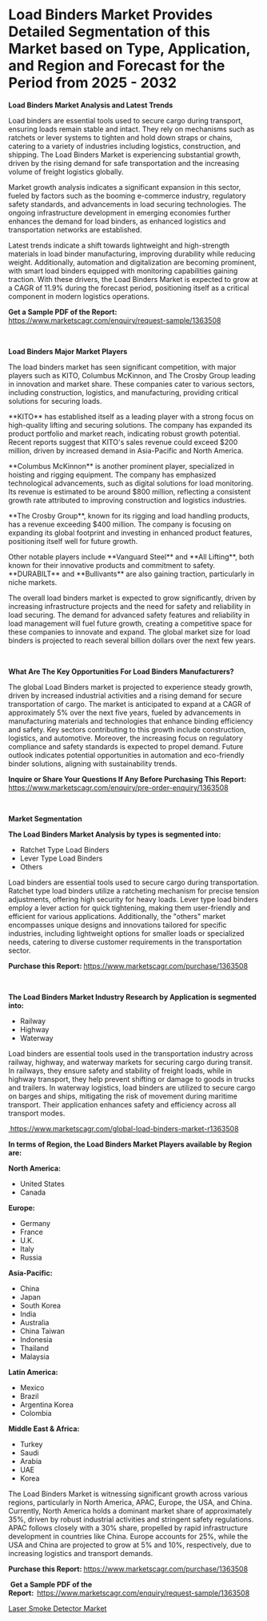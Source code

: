 <p><h1>Load Binders Market Provides Detailed Segmentation of this Market based on Type, Application, and Region and Forecast for the Period from 2025 - 2032</h1></p><p><strong>Load Binders Market Analysis and Latest Trends</strong></p>
<p><p>Load binders are essential tools used to secure cargo during transport, ensuring loads remain stable and intact. They rely on mechanisms such as ratchets or lever systems to tighten and hold down straps or chains, catering to a variety of industries including logistics, construction, and shipping. The Load Binders Market is experiencing substantial growth, driven by the rising demand for safe transportation and the increasing volume of freight logistics globally.</p><p>Market growth analysis indicates a significant expansion in this sector, fueled by factors such as the booming e-commerce industry, regulatory safety standards, and advancements in load securing technologies. The ongoing infrastructure development in emerging economies further enhances the demand for load binders, as enhanced logistics and transportation networks are established.</p><p>Latest trends indicate a shift towards lightweight and high-strength materials in load binder manufacturing, improving durability while reducing weight. Additionally, automation and digitalization are becoming prominent, with smart load binders equipped with monitoring capabilities gaining traction. With these drivers, the Load Binders Market is expected to grow at a CAGR of 11.9% during the forecast period, positioning itself as a critical component in modern logistics operations.</p></p>
<p><strong>Get a Sample PDF of the Report:&nbsp;</strong> <a href="https://www.marketscagr.com/enquiry/request-sample/1363508?utm_campaign=2041&utm_medium=2&utm_source=Github&utm_content=ia&utm_term=19022025&utm_id=load-binders">https://www.marketscagr.com/enquiry/request-sample/1363508</a></p>
<p>&nbsp;</p>
<p><strong>Load Binders Major Market Players</strong></p>
<p><p>The load binders market has seen significant competition, with major players such as KITO, Columbus McKinnon, and The Crosby Group leading in innovation and market share. These companies cater to various sectors, including construction, logistics, and manufacturing, providing critical solutions for securing loads.</p><p>**KITO** has established itself as a leading player with a strong focus on high-quality lifting and securing solutions. The company has expanded its product portfolio and market reach, indicating robust growth potential. Recent reports suggest that KITO's sales revenue could exceed $200 million, driven by increased demand in Asia-Pacific and North America.</p><p>**Columbus McKinnon** is another prominent player, specialized in hoisting and rigging equipment. The company has emphasized technological advancements, such as digital solutions for load monitoring. Its revenue is estimated to be around $800 million, reflecting a consistent growth rate attributed to improving construction and logistics industries.</p><p>**The Crosby Group**, known for its rigging and load handling products, has a revenue exceeding $400 million. The company is focusing on expanding its global footprint and investing in enhanced product features, positioning itself well for future growth.</p><p>Other notable players include **Vanguard Steel** and **All Lifting**, both known for their innovative products and commitment to safety. **DURABILT** and **Bullivants** are also gaining traction, particularly in niche markets.</p><p>The overall load binders market is expected to grow significantly, driven by increasing infrastructure projects and the need for safety and reliability in load securing. The demand for advanced safety features and reliability in load management will fuel future growth, creating a competitive space for these companies to innovate and expand. The global market size for load binders is projected to reach several billion dollars over the next few years.</p></p>
<p>&nbsp;</p>
<p><strong>What Are The Key Opportunities For Load Binders Manufacturers?</strong></p>
<p><p>The global Load Binders market is projected to experience steady growth, driven by increased industrial activities and a rising demand for secure transportation of cargo. The market is anticipated to expand at a CAGR of approximately 5% over the next five years, fueled by advancements in manufacturing materials and technologies that enhance binding efficiency and safety. Key sectors contributing to this growth include construction, logistics, and automotive. Moreover, the increasing focus on regulatory compliance and safety standards is expected to propel demand. Future outlook indicates potential opportunities in automation and eco-friendly binder solutions, aligning with sustainability trends.</p></p>
<p><strong>Inquire or Share Your Questions If Any Before Purchasing This Report:</strong> <a href="https://www.marketscagr.com/enquiry/pre-order-enquiry/1363508?utm_campaign=2041&utm_medium=2&utm_source=Github&utm_content=ia&utm_term=19022025&utm_id=load-binders">https://www.marketscagr.com/enquiry/pre-order-enquiry/1363508</a></p>
<p>&nbsp;</p>
<p><strong>Market Segmentation</strong></p>
<p><strong>The Load Binders Market Analysis by types is segmented into:</strong></p>
<p><ul><li>Ratchet Type Load Binders</li><li>Lever Type Load Binders</li><li>Others</li></ul></p>
<p><p>Load binders are essential tools used to secure cargo during transportation. Ratchet type load binders utilize a ratcheting mechanism for precise tension adjustments, offering high security for heavy loads. Lever type load binders employ a lever action for quick tightening, making them user-friendly and efficient for various applications. Additionally, the "others" market encompasses unique designs and innovations tailored for specific industries, including lightweight options for smaller loads or specialized needs, catering to diverse customer requirements in the transportation sector.</p></p>
<p><strong>Purchase this Report:&nbsp;</strong><a href="https://www.marketscagr.com/purchase/1363508?utm_campaign=2041&utm_medium=2&utm_source=Github&utm_content=ia&utm_term=19022025&utm_id=load-binders">https://www.marketscagr.com/purchase/1363508</a></p>
<p>&nbsp;</p>
<p><strong>The Load Binders Market Industry Research by Application is segmented into:</strong></p>
<p><ul><li>Railway</li><li>Highway</li><li>Waterway</li></ul></p>
<p><p>Load binders are essential tools used in the transportation industry across railway, highway, and waterway markets for securing cargo during transit. In railways, they ensure safety and stability of freight loads, while in highway transport, they help prevent shifting or damage to goods in trucks and trailers. In waterway logistics, load binders are utilized to secure cargo on barges and ships, mitigating the risk of movement during maritime transport. Their application enhances safety and efficiency across all transport modes.</p></p>
<p><a href="https://www.marketscagr.com/global-load-binders-market-r1363508?utm_campaign=2041&utm_medium=2&utm_source=Github&utm_content=ia&utm_term=19022025&utm_id=load-binders">&nbsp;https://www.marketscagr.com/global-load-binders-market-r1363508</a></p>
<p><strong>In terms of Region, the Load Binders Market Players available by Region are:</strong></p>
<p>
    <p> <strong> North America: </strong>
        <ul>
            <li>United States</li>
            <li>Canada</li>
        </ul>
        </p> 
    <p> <strong> Europe: </strong>
        <ul>
            <li>Germany</li>
            <li>France</li>
            <li>U.K.</li>
            <li>Italy</li>
            <li>Russia</li>
        </ul>
        </p> 
    <p> <strong> Asia-Pacific: </strong>
        <ul>
            <li>China</li>
            <li>Japan</li>
            <li>South Korea</li>
            <li>India</li>
            <li>Australia</li>
            <li>China Taiwan</li>
            <li>Indonesia</li>
            <li>Thailand</li>
            <li>Malaysia</li>
        </ul>
        </p> 
    <p> <strong> Latin America: </strong>
        <ul>
            <li>Mexico</li>
            <li>Brazil</li>
            <li>Argentina Korea</li>
            <li>Colombia</li>
        </ul>
        </p> 
    <p> <strong> Middle East & Africa: </strong>
        <ul>
            <li>Turkey</li>
            <li>Saudi</li>
            <li>Arabia</li>
            <li>UAE</li>
            <li>Korea</li>
        </ul>
    </p>
    </p>
<p><p>The Load Binders Market is witnessing significant growth across various regions, particularly in North America, APAC, Europe, the USA, and China. Currently, North America holds a dominant market share of approximately 35%, driven by robust industrial activities and stringent safety regulations. APAC follows closely with a 30% share, propelled by rapid infrastructure development in countries like China. Europe accounts for 25%, while the USA and China are projected to grow at 5% and 10%, respectively, due to increasing logistics and transport demands.</p></p>
<p><strong>Purchase this Report: </strong><a href="https://www.marketscagr.com/purchase/1363508?utm_campaign=2041&utm_medium=2&utm_source=Github&utm_content=ia&utm_term=19022025&utm_id=load-binders">https://www.marketscagr.com/purchase/1363508</a></p>
<p>&nbsp;<strong>Get a Sample PDF of the Report:&nbsp;&nbsp;</strong><a href="https://www.marketscagr.com/enquiry/request-sample/1363508?utm_campaign=2041&utm_medium=2&utm_source=Github&utm_content=ia&utm_term=19022025&utm_id=load-binders">https://www.marketscagr.com/enquiry/request-sample/1363508</a></p>
<p><strong></strong></p>
<p><p><a href="https://github.com/JakirUddin651/Market-Research-Report-List-1/blob/main/laser-smoke-detector-market.md?utm_campaign=2041&utm_medium=2&utm_source=Github&utm_content=ia&utm_term=19022025&utm_id=load-binders">Laser Smoke Detector Market</a></p></p>